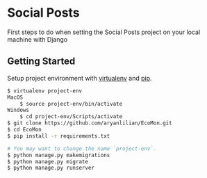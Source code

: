# Social Posts

First steps to do when setting the Social Posts project on your local machine with Django

## Getting Started

Setup project environment with [virtualenv](https://virtualenv.pypa.io) and [pip](https://pip.pypa.io).

```bash
$ virtualenv project-env
MacOS
    $ source project-env/bin/activate
Windows
    $ cd project-env/Scripts/activate
$ git clone https://github.com/aryanlilian/EcoMon.git
$ cd EcoMon
$ pip install -r requirements.txt

# You may want to change the name `project-env`.
$ python manage.py makemigrations
$ python manage.py migrate
$ python manage.py runserver
```
